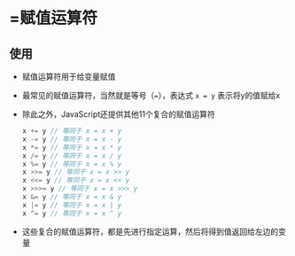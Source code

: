 # =赋值运算符

## 使用

+ 赋值运算符用于给变量赋值

+ 最常见的赋值运算符，当然就是等号（`=`），表达式 `x = y` 表示将y的值赋给x

+ 除此之外，JavaScript还提供其他11个复合的赋值运算符

  ```js
  x += y // 等同于 x = x + y
  x -= y // 等同于 x = x - y
  x *= y // 等同于 x = x * y
  x /= y // 等同于 x = x / y
  x %= y // 等同于 x = x % y
  x >>= y // 等同于 x = x >> y
  x <<= y // 等同于 x = x << y
  x >>>= y // 等同于 x = x >>> y
  x &= y // 等同于 x = x & y
  x |= y // 等同于 x = x | y
  x ^= y // 等同于 x = x ^ y

  ```

+ 这些复合的赋值运算符，都是先进行指定运算，然后将得到值返回给左边的变量
